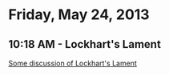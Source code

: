 # Friday, May 24, 2013

## 10:18 AM - Lockhart's Lament

[Some discussion of Lockhart's Lament](http://www.maa.org/devlin/devlin_05_08.html)

